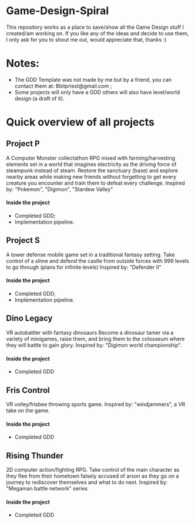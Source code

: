 # Game-Design-Spiral
This repository works as a place to save/show all the Game Design stuff I created/am working on.
If you like any of the ideas and decide to use them, I only ask for you to shout me out, would appreciate that, thanks :)


<h1>Notes:</h1> 
<ul>
  <li>The GDD Template was not made by me but by a friend, you can contact them at: 8bitpriest@gmail.com ;</li>
  <li>Some projects will only have a GDD others will also have level/world design (a draft of it).</li>
</ul>





<h1>Quick overview of all projects</h1>

<h2>Project P</h2>  
A Computer Monster collectathon RPG mixed with farming/harvesting elements set in a world that imagines electricity as the driving force of steampunk instead of steam. 
Restore the sanctuary (base) and explore nearby areas while making new friends without forgetting to get every creature you encounter and train them to defeat every challenge.
Inspired by: "Pokemon", "Digimon", "Stardew Valley"

<h4>Inside the project</h4>
<ul>
  <li>Completed GDD;</li>
  <li>Implementation pipeline.</li>
</ul>


<h2>Project S</h2>
A tower defense mobile game set in a traditional fantasy setting.
Take control of a slime and defend the castle from outside forces with 999 levels to go through (plans for infinite levels)
Inspired by: "Defender II"

<h4>Inside the project</h4>
<ul>
  <li>Completed GDD;</li>
  <li>Implementation pipeline.</li>
</ul>



<h2>Dino Legacy</h2>
VR autobattler with fantasy dinosaurs
Become a dinosaur tamer via a variety of minigames, raise them, and bring them to the colosseum where they will battle to gain glory.
Inspired by: "Digimon world championship".

<h4>Inside the project</h4>
<ul>
  <li>Completed GDD</li>
  <!-- <li></li> -->
</ul>


<h2>Fris Control</h2>
VR volley/frisbee throwing sports game. 
Inspired by: "windjammers", a VR take on the game.

<h4>Inside the project</h4>
<ul>
  <li>Completed GDD</li>
  <!-- <li></li> -->
</ul>


<h2>Rising Thunder</h2>
2D computer action/fighting RPG.
Take control of the main character as they flee from their hometown falsely accused of arson as they go on a journey to rediscover themselves and what to do next.
Inspired by: "Megaman battle network" series

<h4>Inside the project</h4>
<ul>
  <li>Completed GDD</li>
  <!-- <li></li> -->
</ul>
